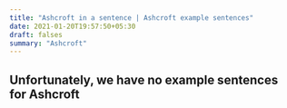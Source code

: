 ```yaml
---
title: "Ashcroft in a sentence | Ashcroft example sentences"
date: 2021-01-20T19:57:50+05:30
draft: falses
summary: "Ashcroft"
---
```

## Unfortunately, we have no example sentences for Ashcroft                 
